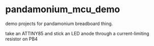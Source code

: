 # pandamonium_mcu_demo
demo projects for pandamonium breadboard thing.

take an ATTINY85 and stick an LED anode through a current-limiting resistor on PB4
